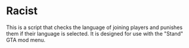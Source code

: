 # Racist
This is a script that checks the language of joining players and punishes them if their language is selected. It is designed for use with the "Stand" GTA mod menu.
